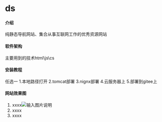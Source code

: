 # ds

#### 介绍
纯静态导航网站、集合从事互联网工作的优秀资源网站

#### 软件架构
主要用到的技术html\js\cs


#### 安装教程
任选一
1.本地路径打开
2.tomcat部署
3.nignx部署
4.云服务器上
5.部署到gitee上

#### 网站效果图

1.  xxxx![输入图片说明](https://images.gitee.com/uploads/images/2020/0717/154742_56287ac3_1981977.jpeg "1594972033(1).jpg")
2.  xxxx
3.  xxxx

